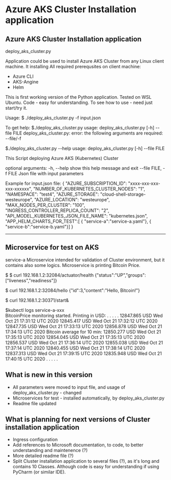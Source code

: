 # Azure AKS Cluster Installation application

## Azure AKS Cluster Installation application
   
   deploy_aks_cluster.py 

Application could be used to install Azure AKS Cluster from any Linux client machine.
It installing All required prerequsites on client machine:
- Azure CLI
- AKS-Angine
- Helm

This is first working version of the Python application. Tested on WSL Ubuntu.
Code - easy for understanding.
To see how to use - need just start/try it.

Usage:
$ ./deploy_aks_cluster.py  -f input.json

To get help:
$./deploy_aks_cluster.py
usage: deploy_aks_cluster.py [-h] --file FILE
deploy_aks_cluster.py: error: the following arguments are required: --file/-f

$./deploy_aks_cluster.py --help
usage: deploy_aks_cluster.py [-h] --file FILE

This Script deploying Azure AKS (Kubernetes) Cluster

optional arguments:
  -h, --help            show this help message and exit
  --file FILE, -f FILE  Json file with input parameters

Example for input.json file:
{
  "AZURE_SUBSCRIPTION_ID": "xxxx-xxx-xxx-xxx-xxxxxx",
  "NUMBER_OF_KUBERNETES_CLUSTER_NODES": "1",
  "NAMESPACE": "test4",
  "AZURE_STORAGE": "cloud-shell-storage-westeurope",
  "AZURE_LOCATION": "westeurope",
  "MAX_NODES_PER_CLUSTER": "100",
  "INGRESS_CONTROLLER_REPLICA_COUNT": "2",
  "API_MODEL_KUBERNETES_JSON_FILE_NAME": "kubernetes.json",
  "APP_HELM_CHARTS_FOR_TEST":[
         { "service-a":"service-a.yaml"},
         { "service-b":"service-b.yaml"}]
}

------------------

## Microservice for test on AKS
service-a
Microservice intended for validation of Cluster environment,
but it contains also some logics.
Microservice is printing Bitcoin Price.

$ $ curl 192.168.1.2:32084/actuator/health
{"status":"UP","groups":["liveness","readiness"]}

$ curl 192.168.1.2:32084/hello
{"id":3,"content":"Hello, Bitcoin!"}

$ curl 192.168.1.2:30371/start&

$kubectl logs service-a-xxx  
BitcoinPrice monitoring started. Printing in USD:
. . . . . 
12847.865       USD   Wed Oct 21 17:31:12 UTC 2020
12845.417       USD   Wed Oct 21 17:32:12 UTC 2020
12847.735       USD   Wed Oct 21 17:33:13 UTC 2020
12856.878       USD   Wed Oct 21 17:34:13 UTC 2020
Bitcoin average for 10 min: 12850.277   USD   Wed Oct 21 17:35:13 UTC 2020
12854.045       USD   Wed Oct 21 17:35:13 UTC 2020
12856.537       USD   Wed Oct 21 17:36:14 UTC 2020
12855.038       USD   Wed Oct 21 17:37:14 UTC 2020
12840.455       USD   Wed Oct 21 17:38:14 UTC 2020
12837.313       USD   Wed Oct 21 17:39:15 UTC 2020
12835.948       USD   Wed Oct 21 17:40:15 UTC 2020
. . . . . 

## What is new in this version
- All parameters were moved to input file, and usage of deploy_aks_cluster.py - changed
- Microservices for test -  installed automatically, by deploy_aks_cluster.py
- Readme file updated

## What is planning for next versions of Cluster installation application
- Ingress configuration
- Add references to Microsoft documentation, to code, to better understanding and maintenence (?)
- More detailed readme file (?)
- Split Cluster installation application to several files (?), 
	as it's long and contains 10 Classes.
	Although code is easy for understanding if using PyCharm (or similar IDE).


